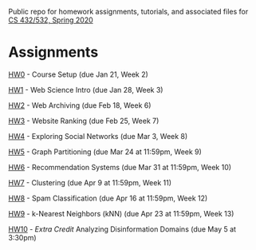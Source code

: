 Public repo for homework assignments, tutorials, and associated files for [CS 432/532, Spring 2020](https://www.cs.odu.edu/~mweigle/CS432-S20)

# Assignments

[HW0](HW0.md) - Course Setup (due Jan 21, Week 2) 

[HW1](HW1.md) - Web Science Intro (due Jan 28, Week 3)

[HW2](HW2.md) - Web Archiving (due Feb 18, Week 6)

[HW3](HW3.md) - Website Ranking (due Feb 25, Week 7)

[HW4](HW4.md) - Exploring Social Networks (due Mar 3, Week 8)

[HW5](HW5.md) - Graph Partitioning (due Mar 24 at 11:59pm, Week 9)

[HW6](HW6.md) - Recommendation Systems (due Mar 31 at 11:59pm, Week 10)

[HW7](HW7.md) - Clustering (due Apr 9 at 11:59pm, Week 11)

[HW8](HW8.md) - Spam Classification (due Apr 16 at 11:59pm, Week 12)

[HW9](HW9.md) - k-Nearest Neighbors (kNN) (due Apr 23 at 11:59pm, Week 13)

[HW10](HW10.md) - *Extra Credit*  Analyzing Disinformation Domains (due May 5 at 3:30pm)
